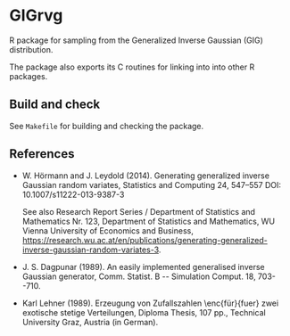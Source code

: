 # GIGrvg

R package for sampling from the Generalized Inverse Gaussian (GIG) distribution.

The package also exports its C routines for linking into into other R
packages.

## Build and check

See `Makefile` for building and checking the package.

## References

* W. Hörmann and J. Leydold (2014).
  Generating generalized inverse Gaussian random variates,
  Statistics and Computing 24, 547–557
  DOI: 10.1007/s11222-013-9387-3
  
  See also Research Report Series / Department of Statistics and Mathematics 
  Nr. 123, Department of Statistics and Mathematics,
  WU Vienna University of Economics and Business,
  <https://research.wu.ac.at/en/publications/generating-generalized-inverse-gaussian-random-variates-3>.

* J. S. Dagpunar (1989).
  An easily implemented generalised inverse Gaussian generator,
  Comm. Statist. B -- Simulation Comput. 18, 703--710.

* Karl Lehner (1989).
  Erzeugung von Zufallszahlen \enc{für}{fuer} zwei exotische
  stetige Verteilungen,
  Diploma Thesis, 107 pp.,
  Technical University Graz, Austria
  (in German).
